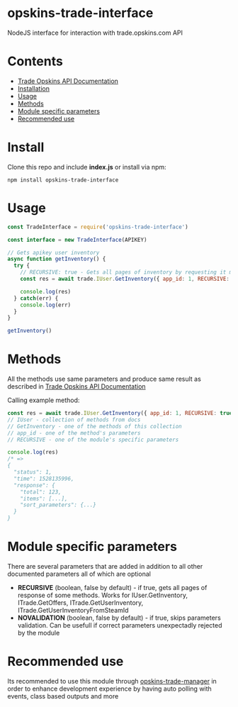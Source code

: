 # opskins-trade-interface
NodeJS interface for interaction with trade.opskins.com API

# Contents
- [Trade Opskins API Documentation](https://github.com/OPSkins/trade-opskins-api)
- [Installation](#install)
- [Usage](#usage)
- [Methods](#methods)
- [Module specific parameters](#module-specific-parameters)
- [Recommended use](#recommended-use)


# Install
Clone this repo and include **index.js** or install via npm:
```
npm install opskins-trade-interface
```

# Usage
```javascript
const TradeInterface = require('opskins-trade-interface')

const interface = new TradeInterface(APIKEY)

// Gets apikey user inventory
async function getInventory() {
  try {
    // RECURSIVE: true - Gets all pages of inventory by requesting it multiple times
    const res = await trade.IUser.GetInventory({ app_id: 1, RECURSIVE: true })

    console.log(res)
  } catch(err) {
    console.log(err)
  }
}

getInventory()
```

# Methods
All the methods use same parameters and produce same result as described in [Trade Opskins API Documentation](https://github.com/OPSkins/trade-opskins-api)

Calling example method:
```javascript
const res = await trade.IUser.GetInventory({ app_id: 1, RECURSIVE: true })
// IUser - collection of methods from docs
// GetInventory - one of the methods of this collection
// app_id - one of the method's parameters
// RECURSIVE - one of the module's specific parameters

console.log(res)
/* =>
{
  "status": 1,
  "time": 1528135996,
  "response": {
    "total": 123,
    "items": [...],
    "sort_parameters": {...}
  }
}
```

# Module specific parameters
There are several parameters that are added in addition to all other documented parameters all of which are optional

- **RECURSIVE** (boolean, false by default) - if true, gets all pages of response of some methods. Works for IUser.GetInventory, ITrade.GetOffers, ITrade.GetUserInventory, ITrade.GetUserInventoryFromSteamId
- **NOVALIDATION** (boolean, false by default) - if true, skips parameters validation. Can be usefull if correct parameters unexpectadly rejected by the module

# Recommended use
Its recommended to use this module through [opskins-trade-manager](https://github.com/feed4rz/node-opskins-trade-manager) in order to enhance development experience by having auto polling with events, class based outputs and more
